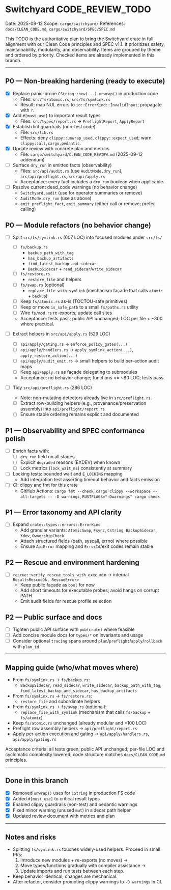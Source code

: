 # Switchyard CODE_REVIEW_TODO

Date: 2025-09-12
Scope: `cargo/switchyard/`
References: `docs/CLEAN_CODE.md`, `cargo/switchyard/SPEC/SPEC.md`

This TODO is the authoritative plan to bring the Switchyard crate in full alignment with our Clean Code principles and SPEC v1.1. It prioritizes safety, maintainability, modularity, and observability. Items are grouped by theme and ordered by priority. Checked items are already implemented in this branch.

---

## P0 — Non-breaking hardening (ready to execute)

- [x] Replace panic-prone `CString::new(...).unwrap()` in production code
  - Files: `src/fs/atomic.rs`, `src/fs/symlink.rs`
  - Result: map NUL errors to `io::ErrorKind::InvalidInput`; propagate with `?`.
- [x] Add `#[must_use]` to important result types
  - Files: `src/types/report.rs` → `PreflightReport`, `ApplyReport`
- [x] Establish lint guardrails (non-test code)
  - File: `src/lib.rs`
  - Effects: deny `clippy::unwrap_used`, `clippy::expect_used`; warn `clippy::all,cargo,pedantic`.
- [x] Update review with concrete plan and metrics
  - File: `cargo/switchyard/CLEAN_CODE_REVIEW.md` (2025-09-12 addendum)
- [ ] Surface `dry_run` in emitted facts (observability)
  - Files: `src/api/audit.rs` (use `AuditMode.dry_run`), `src/api/preflight.rs`, `src/api/apply.rs`
  - Acceptance: every fact includes a `dry_run` boolean when applicable.
- [ ] Resolve current dead_code warnings (no behavior change)
  - `Switchyard.audit` (use for operator summaries or remove)
  - `AuditMode.dry_run` (use as above)
  - `emit_preflight_fact`, `emit_summary` (either call or remove; prefer calling)

## P0 — Module refactors (no behavior change)

- [ ] Split `src/fs/symlink.rs` (607 LOC) into focused modules under `src/fs/`
  - [ ] `fs/backup.rs`
    - `backup_path_with_tag`
    - `has_backup_artifacts`
    - `find_latest_backup_and_sidecar`
    - `BackupSidecar` + `read_sidecar`/`write_sidecar`
  - [ ] `fs/restore.rs`
    - `restore_file` and helpers
  - [ ] `fs/swap.rs` (optional)
    - `replace_file_with_symlink` (mechanism façade that calls `atomic` + `backup`)
  - [ ] Keep `fs/atomic.rs` as-is (TOCTOU-safe primitives)
  - [ ] Keep or move `is_safe_path` to a small `fs/paths.rs` utility
  - [ ] Wire `fs/mod.rs` re-exports; update call sites
  - Acceptance: tests pass; public API unchanged; LOC per file < ~300 where practical.

- [ ] Extract helpers in `src/api/apply.rs` (529 LOC)
  - [ ] `api/apply/gating.rs` → `enforce_policy_gates(...)`
  - [ ] `api/apply/handlers.rs` → `apply_symlink_action(...)`, `apply_restore_action(...)`
  - [ ] `api/apply/audit_emit.rs` → small helpers to build per-action audit maps
  - [ ] Keep `api/apply.rs` as façade delegating to submodules
  - Acceptance: no behavior change; functions <= ~80 LOC; tests pass.

- [ ] Tidy `src/api/preflight.rs` (286 LOC)
  - Note: non-mutating detectors already live in `src/preflight.rs`.
  - [ ] Extract row-building helpers (e.g., provenance/preservation assembly) into `api/preflight/report.rs`
  - [ ] Ensure stable ordering remains explicit and documented

## P1 — Observability and SPEC conformance polish

- [ ] Enrich facts with:
  - [ ] `dry_run` field on all stages
  - [ ] Explicit `degraded` reasons (EXDEV) when known
  - [ ] Lock metrics (`lock_wait_ms`) consistently at summary
- [ ] Locking tests: bounded wait and `E_LOCKING` mapping
  - Add integration test asserting timeout behavior and facts emission
- [ ] CI: clippy and fmt for this crate
  - GitHub Actions: `cargo fmt --check`, `cargo clippy --workspace --all-targets -- -D warnings`, `RUSTFLAGS="-Dwarnings" cargo check`

## P1 — Error taxonomy and API clarity

- [ ] Expand `crate::types::errors::ErrorKind`
  - Add granular variants: `AtomicSwap`, `Fsync`, `Cstring`, `BackupSidecar`, `Xdev`, `OwnershipCheck`
  - Attach structured fields (path, syscall, errno) where possible
  - Ensure `ApiError` mapping and `ErrorId`/exit codes remain stable

## P2 — Rescue and environment hardening

- [ ] `rescue::verify_rescue_tools_with_exec_min` → internal `Result<RescueOk, RescueError>`
  - Keep public façade as `bool` for now
  - Add short timeouts for executable probes; avoid hangs on corrupt PATH
  - Emit audit fields for rescue profile selection

## P2 — Public surface and docs

- [ ] Tighten public API surface with `pub(crate)` where feasible
- [ ] Add concise module docs for `types/*` on invariants and usage
- [ ] Consider optional `tracing` spans around `plan`/`preflight`/`apply`/`rollback` with `plan_id`

---

## Mapping guide (who/what moves where)

- From `fs/symlink.rs` → `fs/backup.rs`:
  - `BackupSidecar`, `read_sidecar`, `write_sidecar`, `backup_path_with_tag`, `find_latest_backup_and_sidecar`, `has_backup_artifacts`
- From `fs/symlink.rs` → `fs/restore.rs`:
  - `restore_file` and subordinate helpers
- From `fs/symlink.rs` → `fs/swap.rs` (optional):
  - `replace_file_with_symlink` (mechanism that calls `fs/backup` + `fs/atomic`)
- Keep `fs/atomic.rs` unchanged (already modular and <100 LOC)
- Preflight row assembly helpers → `api/preflight/report.rs`
- Apply per-action execution and gating → `api/apply/handlers.rs`, `api/apply/gating.rs`

Acceptance criteria: all tests green; public API unchanged; per-file LOC and cyclomatic complexity lowered; code structure matches `docs/CLEAN_CODE.md` principles.

---

## Done in this branch

- [x] Removed `unwrap()` uses for `CString` in production FS code
- [x] Added `#[must_use]` to critical result types
- [x] Enabled clippy guardrails (non-test) and pedantic warnings
- [x] Fixed minor warning (unused `mut`) in sidecar path helper
- [x] Updated review document with metrics and plan

---

## Notes and risks

- Splitting `fs/symlink.rs` touches widely-used helpers. Proceed in small PRs:
  1) Introduce new modules + re-exports (no moves) →
  2) Move types/functions gradually with compiler assistance →
  3) Update imports and run tests between each step.
- Keep behavior identical; changes are mechanical.
- After refactor, consider promoting clippy warnings to `-D warnings` in CI.
